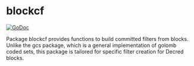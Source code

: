 blockcf
==========

[![GoDoc](https://godoc.org/github.com/Decred-Next/dcrnd/gcs/blockcf?status.png)](https://godoc.org/github.com/Decred-Next/dcrnd/gcs/blockcf)

Package blockcf provides functions to build committed filters from blocks.
Unlike the gcs package, which is a general implementation of golomb coded sets,
this package is tailored for specific filter creation for Decred blocks.
